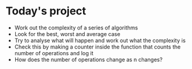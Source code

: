 # Today's project

* Work out the complexity of a series of algorithms
* Look for the best, worst and average case
* Try to analyse what will happen and work out what the complexity is
* Check this by making a counter inside the function that counts the number of operations and log it
* How does the number of operations change as n changes?
